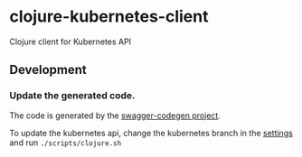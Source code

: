 # clojure-kubernetes-client
Clojure client for Kubernetes API

## Development
### Update the generated code.
The code is generated by the [swagger-codegen project](https://github.com/swagger-api/swagger-codegen).

To update the kubernetes api, change the kubernetes branch in the [settings](settings) and run
`./scripts/clojure.sh`
